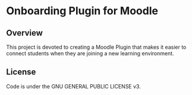 # Onboarding Plugin for Moodle

## Overview
This project is devoted to creating a Moodle Plugin that makes it easier to connect students when they are joining a new learning environment.

## License
Code is under the GNU GENERAL PUBLIC LICENSE v3.
